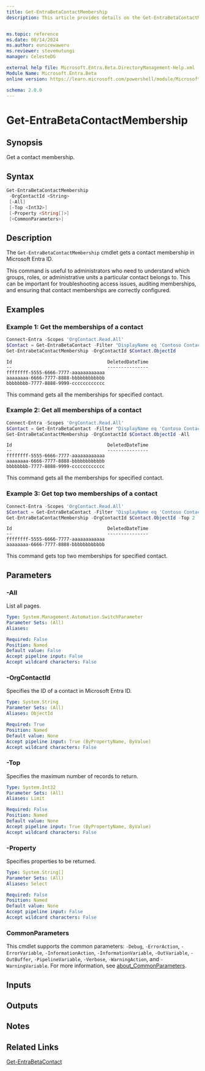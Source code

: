 ```yaml
---
title: Get-EntraBetaContactMembership
description: This article provides details on the Get-EntraBetaContactMembership command.


ms.topic: reference
ms.date: 08/14/2024
ms.author: eunicewaweru
ms.reviewer: stevemutungi
manager: CelesteDG

external help file: Microsoft.Entra.Beta.DirectoryManagement-Help.xml
Module Name: Microsoft.Entra.Beta
online version: https://learn.microsoft.com/powershell/module/Microsoft.Entra.Beta/Get-EntraBetaContactMembership

schema: 2.0.0
---
```


# Get-EntraBetaContactMembership

## Synopsis

Get a contact membership.

## Syntax

```powershell
Get-EntraBetaContactMembership
 -OrgContactId <String>
 [-All]
 [-Top <Int32>]
 [-Property <String[]>]
 [<CommonParameters>]
```

## Description

The `Get-EntraBetaContactMembership` cmdlet gets a contact membership in Microsoft Entra ID.

This command is useful to administrators who need to understand which groups, roles, or administrative units a particular contact belongs to. This can be important for troubleshooting access issues, auditing memberships, and ensuring that contact memberships are correctly configured.

## Examples

### Example 1: Get the memberships of a contact

```powershell
Connect-Entra -Scopes 'OrgContact.Read.All'
$Contact = Get-EntraBetaContact -Filter "DisplayName eq 'Contoso Contact'"
Get-EntrabetaContactMembership -OrgContactId $Contact.ObjectId
```

```Output
Id                                   DeletedDateTime
--                                   ---------------
ffffffff-5555-6666-7777-aaaaaaaaaaaa
aaaaaaaa-6666-7777-8888-bbbbbbbbbbbb
bbbbbbbb-7777-8888-9999-cccccccccccc
```

This command gets all the memberships for specified contact.

### Example 2: Get all memberships of a contact

```powershell
Connect-Entra -Scopes 'OrgContact.Read.All'
$Contact = Get-EntraBetaContact -Filter "DisplayName eq 'Contoso Contact'"
Get-EntraBetaContactMembership -OrgContactId $Contact.ObjectId -All
```

```Output
Id                                   DeletedDateTime
--                                   ---------------
ffffffff-5555-6666-7777-aaaaaaaaaaaa
aaaaaaaa-6666-7777-8888-bbbbbbbbbbbb
bbbbbbbb-7777-8888-9999-cccccccccccc
```

This command gets all the memberships for specified contact.

### Example 3: Get top two memberships of a contact

```powershell
Connect-Entra -Scopes 'OrgContact.Read.All'
$Contact = Get-EntraBetaContact -Filter "DisplayName eq 'Contoso Contact'"
Get-EntraBetaContactMembership -OrgContactId $Contact.ObjectId -Top 2
```

```Output
Id                                   DeletedDateTime
--                                   ---------------
ffffffff-5555-6666-7777-aaaaaaaaaaaa
aaaaaaaa-6666-7777-8888-bbbbbbbbbbbb
```

This command gets top two memberships for specified contact.

## Parameters

### -All

List all pages.

```yaml
Type: System.Management.Automation.SwitchParameter
Parameter Sets: (All)
Aliases:

Required: False
Position: Named
Default value: False
Accept pipeline input: False
Accept wildcard characters: False
```

### -OrgContactId

Specifies the ID of a contact in Microsoft Entra ID.

```yaml
Type: System.String
Parameter Sets: (All)
Aliases: ObjectId

Required: True
Position: Named
Default value: None
Accept pipeline input: True (ByPropertyName, ByValue)
Accept wildcard characters: False
```

### -Top

Specifies the maximum number of records to return.

```yaml
Type: System.Int32
Parameter Sets: (All)
Aliases: Limit

Required: False
Position: Named
Default value: None
Accept pipeline input: True (ByPropertyName, ByValue)
Accept wildcard characters: False
```

### -Property

Specifies properties to be returned.

```yaml
Type: System.String[]
Parameter Sets: (All)
Aliases: Select

Required: False
Position: Named
Default value: None
Accept pipeline input: False
Accept wildcard characters: False
```

### CommonParameters

This cmdlet supports the common parameters: `-Debug`, `-ErrorAction`, `-ErrorVariable`, `-InformationAction`, `-InformationVariable`, `-OutVariable`, `-OutBuffer`, `-PipelineVariable`, `-Verbose`, `-WarningAction`, and `-WarningVariable`. For more information, see [about_CommonParameters](https://go.microsoft.com/fwlink/?LinkID=113216).

## Inputs

## Outputs

## Notes

## Related Links

[Get-EntraBetaContact](Get-EntraBetaContact.md)
